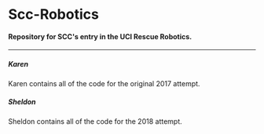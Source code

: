 # Scc-Robotics
#### Repository for SCC's entry in the UCI Rescue Robotics.
---
##### Karen
Karen contains all of the code for the original 2017 attempt.

##### Sheldon
Sheldon contains all of the code for the 2018 attempt.
